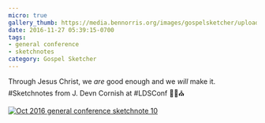 ```yaml
---
micro: true
gallery_thumb: https://media.bennorris.org/images/gospelsketcher/uploads/2018/9f7fb58934.jpg
date: 2016-11-27 05:39:15-0700
tags:
- general conference
- sketchnotes
category: Gospel Sketcher
---
```


Through Jesus Christ, we *are* good enough and we *will* make it.
#Sketchnotes from J. Devn Cornish at #LDSConf ✍🏼⛪️

[![Oct 2016 general conference sketchnote 10](https://media.bennorris.org/images/gospelsketcher/uploads/2018/9f7fb58934.jpg)](https://media.bennorris.org/images/gospelsketcher/uploads/2018/9f7fb58934.jpg)